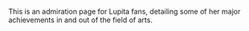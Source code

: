 This is an admiration page for Lupita fans, detailing some of her major achievements in and out of the field of arts.
